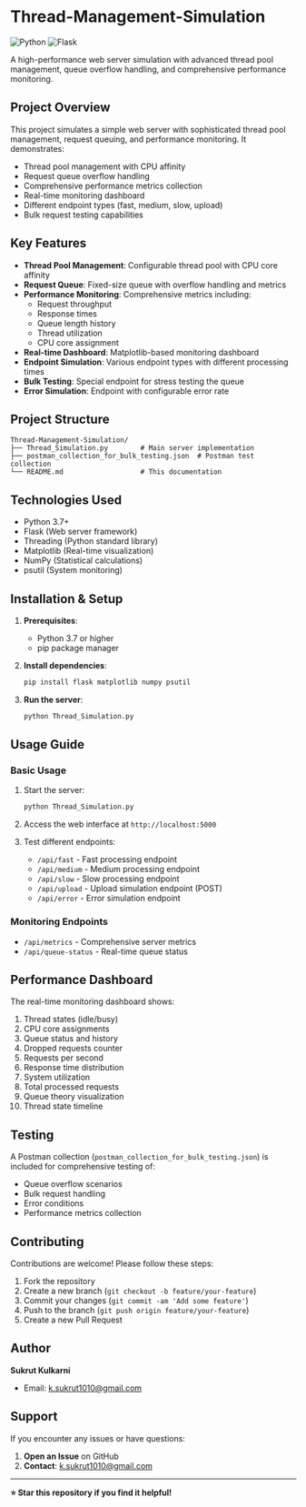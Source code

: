 # Thread-Management-Simulation

![Python](https://img.shields.io/badge/python-3.7%2B-blue)
![Flask](https://img.shields.io/badge/flask-2.0%2B-lightgrey)

A high-performance web server simulation with advanced thread pool management, queue overflow handling, and comprehensive performance monitoring.

## Project Overview

This project simulates a simple web server with sophisticated thread pool management, request queuing, and performance monitoring. It demonstrates:

- Thread pool management with CPU affinity
- Request queue overflow handling
- Comprehensive performance metrics collection
- Real-time monitoring dashboard
- Different endpoint types (fast, medium, slow, upload)
- Bulk request testing capabilities

## Key Features

- **Thread Pool Management**: Configurable thread pool with CPU core affinity
- **Request Queue**: Fixed-size queue with overflow handling and metrics
- **Performance Monitoring**: Comprehensive metrics including:
  - Request throughput
  - Response times
  - Queue length history
  - Thread utilization
  - CPU core assignment
- **Real-time Dashboard**: Matplotlib-based monitoring dashboard
- **Endpoint Simulation**: Various endpoint types with different processing times
- **Bulk Testing**: Special endpoint for stress testing the queue
- **Error Simulation**: Endpoint with configurable error rate

## Project Structure

```
Thread-Management-Simulation/
├── Thread_Simulation.py        # Main server implementation
├── postman_collection_for_bulk_testing.json  # Postman test collection
└── README.md                   # This documentation
```

## Technologies Used

- Python 3.7+
- Flask (Web server framework)
- Threading (Python standard library)
- Matplotlib (Real-time visualization)
- NumPy (Statistical calculations)
- psutil (System monitoring)

## Installation & Setup

1. **Prerequisites**:
   - Python 3.7 or higher
   - pip package manager

2. **Install dependencies**:
   ```bash
   pip install flask matplotlib numpy psutil
   ```

3. **Run the server**:
   ```bash
   python Thread_Simulation.py
   ```

## Usage Guide

### Basic Usage

1. Start the server:
   ```bash
   python Thread_Simulation.py
   ```

2. Access the web interface at `http://localhost:5000`

3. Test different endpoints:
   - `/api/fast` - Fast processing endpoint
   - `/api/medium` - Medium processing endpoint
   - `/api/slow` - Slow processing endpoint
   - `/api/upload` - Upload simulation endpoint (POST)
   - `/api/error` - Error simulation endpoint

### Monitoring Endpoints

- `/api/metrics` - Comprehensive server metrics
- `/api/queue-status` - Real-time queue status

## Performance Dashboard

The real-time monitoring dashboard shows:

1. Thread states (idle/busy)
2. CPU core assignments
3. Queue status and history
4. Dropped requests counter
5. Requests per second
6. Response time distribution
7. System utilization
8. Total processed requests
9. Queue theory visualization
10. Thread state timeline

## Testing

A Postman collection (`postman_collection_for_bulk_testing.json`) is included for comprehensive testing of:

- Queue overflow scenarios
- Bulk request handling
- Error conditions
- Performance metrics collection

## Contributing

Contributions are welcome! Please follow these steps:

1. Fork the repository
2. Create a new branch (`git checkout -b feature/your-feature`)
3. Commit your changes (`git commit -am 'Add some feature'`)
4. Push to the branch (`git push origin feature/your-feature`)
5. Create a new Pull Request

##  Author

**Sukrut Kulkarni**
- Email: k.sukrut1010@gmail.com

## Support

If you encounter any issues or have questions:

1. **Open an Issue** on GitHub
2. **Contact**: k.sukrut1010@gmail.com

---

**⭐ Star this repository if you find it helpful!**
